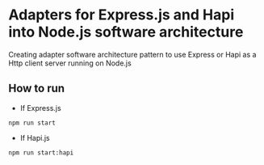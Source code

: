 # Adapters for Express.js and Hapi into Node.js software architecture
Creating adapter software architecture pattern to use Express or Hapi as a Http client server running on Node.js

## How to run
- If Express.js
```
npm run start
```

- If Hapi.js
```
npm run start:hapi
```

